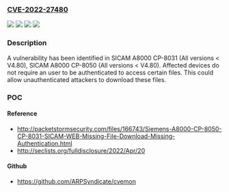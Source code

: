 ### [CVE-2022-27480](https://cve.mitre.org/cgi-bin/cvename.cgi?name=CVE-2022-27480)
![](https://img.shields.io/static/v1?label=Product&message=SICAM%20A8000%20CP-8031&color=blue)
![](https://img.shields.io/static/v1?label=Product&message=SICAM%20A8000%20CP-8050&color=blue)
![](https://img.shields.io/static/v1?label=Version&message=All%20versions%20%3C%20V4.80%20&color=brightgreen)
![](https://img.shields.io/static/v1?label=Vulnerability&message=CWE-862%3A%20Missing%20Authorization&color=brightgreen)

### Description

A vulnerability has been identified in SICAM A8000 CP-8031 (All versions < V4.80), SICAM A8000 CP-8050 (All versions < V4.80). Affected devices do not require an user to be authenticated to access certain files. This could allow unauthenticated attackers to download these files.

### POC

#### Reference
- http://packetstormsecurity.com/files/166743/Siemens-A8000-CP-8050-CP-8031-SICAM-WEB-Missing-File-Download-Missing-Authentication.html
- http://seclists.org/fulldisclosure/2022/Apr/20

#### Github
- https://github.com/ARPSyndicate/cvemon

